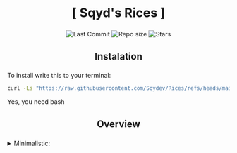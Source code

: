 <div align="center">
    <h1>[ Sqyd's Rices ]</h1>
    <h3></h3>
</div>

<div align="center">

![Last Commit](https://img.shields.io/github/last-commit/Sqydev/Rices)
![Repo size](https://img.shields.io/github/repo-size/Sqydev/Rices)
![Stars](https://img.shields.io/github/stars/Sqydev/Rices)

</div>

<div align="center">
    <h2> Instalation </h2>
    <h3></h3>
</div>

To install write this to your terminal:
```sh 
curl -Ls "https://raw.githubusercontent.com/Sqydev/Rices/refs/heads/main/scripts/StartInstalation.sh" | bash
```
Yes, you need bash

<div align="center">
    <h2> Overview </h2>
    <h3></h3>
</div>

<details>
  <summary>Minimalistic: </summary>
  Minimalistic overwiew here

</details>

